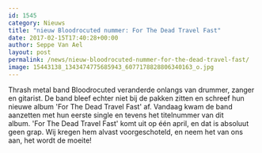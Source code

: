 ```yaml
---
id: 1545
category: Nieuws
title: "nieuw Bloodrocuted nummer: For The Dead Travel Fast"
date: 2017-02-15T17:40:28+00:00
author: Seppe Van Ael
layout: post
permalink: /news/nieuw-bloodrocuted-nummer-for-the-dead-travel-fast/
image: 15443138_1343474775685943_6077178828806340163_o.jpg
---
```

Thrash metal band Bloodrocuted veranderde onlangs van drummer, zanger en gitarist. De band bleef echter niet bij de pakken zitten en schreef hun nieuwe album 'For The Dead Travel Fast' af. Vandaag kwam de band aanzetten met hun eerste single en tevens het titelnummer van dit album. 'For The Dead Travel Fast' komt uit op één april, en dat is absoluut geen grap. Wij kregen hem alvast voorgeschoteld, en neem het van ons aan, het wordt de moeite!
